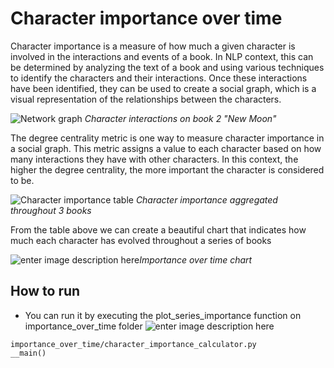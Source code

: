 
# Character importance over time
Character importance is a measure of how much a given character is involved in the interactions and events of a book. In NLP context, this can be determined by analyzing the text of a book and using various techniques to identify the characters and their interactions. Once these interactions have been identified, they can be used to create a social graph, which is a visual representation of the relationships between the characters.

![Network graph](https://i.imgur.com/1UINepX.png)
*Character interactions on book 2 "New Moon"*


The degree centrality metric is one way to measure character importance in a social graph. This metric assigns a value to each character based on how many interactions they have with other characters. In this context, the higher the degree centrality, the more important the character is considered to be.

![Character importance table](https://i.imgur.com/nOpI2Tr.png)
*Character importance aggregated throughout 3 books*

From the table above we can create a beautiful chart that indicates how much each character has evolved throughout a series of books

![enter image description here](https://i.imgur.com/R61L9FB.png)*Importance over time chart*
    
## How to run  
- You can run it by executing the plot_series_importance function on importance_over_time folder
![enter image description here](https://i.imgur.com/ztl6QJc.png)
```  
importance_over_time/character_importance_calculator.py  
__main()  
```  

